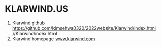 # KLARWIND.US

1. Klarwind github https://github.com/kimsehwa0320/2022website/Klarwind/index.html
)/Klarwind/index.html
2. Klarwind homepage www.klarwind.com
